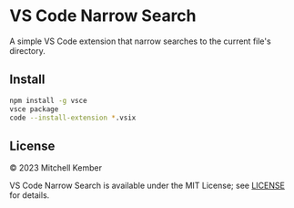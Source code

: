 # VS Code Narrow Search

A simple VS Code extension that narrow searches to the current file's directory.

## Install

```sh
npm install -g vsce
vsce package
code --install-extension *.vsix
```

## License

© 2023 Mitchell Kember

VS Code Narrow Search is available under the MIT License; see [LICENSE](LICENSE.md) for details.
